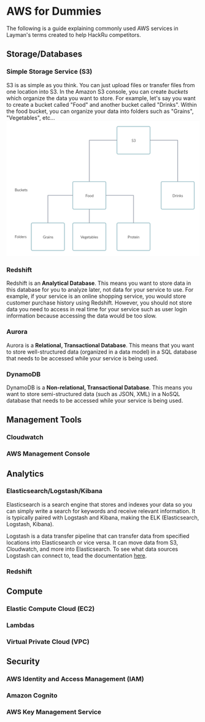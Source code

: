 # AWS for Dummies
The following is a guide explaining commonly used AWS services in Layman's terms created to help HackRu competitors. 

## Storage/Databases
### Simple Storage Service (S3)
S3 is as simple as you think. You can just upload files or transfer files from one location into S3. In the Amazon S3 console, you can create _buckets_ which organize the data you want to store. For example, let's say you want to create a bucket called "Food" and another bucket called "Drinks". Within the food bucket, you can organize your data into folders such as "Grains", "Vegetables", etc... 
![A diagram of how data is organized in S3](s3.png)

### Redshift
Redshift is an **Analytical Database**. This means you want to store data in this database for you to analyze later, not data for your service to use. For example, if your service is an online shopping service, you would store customer purchase history using Redshift. However, you should not store data you need to access in real time for your service such as user login information because accessing the data would be too slow.

### Aurora
Aurora is a **Relational, Transactional Database**. This means that you want to store well-structured data (organized in a data model) in a SQL database that needs to be accessed while your service is being used. 

### DynamoDB
DynamoDB is a **Non-relational, Transactional Database**. This means you want to store semi-structured data (such as JSON, XML) in a NoSQL database that needs to be accessed while your service is being used.

## Management Tools
### Cloudwatch

### AWS Management Console

## Analytics
### Elasticsearch/Logstash/Kibana
Elasticsearch is a search engine that stores and indexes your data so you can simply write a search for keywords and receive relevant information. It is typically paired with Logstash and Kibana, making the ELK (Elasticsearch, Logstash, Kibana).

Logstash is a data transfer pipeline that can transfer data from specified locations into Elasticsearch or vice versa. It can move data from S3, Cloudwatch, and more into Elasticsearch. To see what data sources Logstash can connect to, tead the documentation [here](https://www.elastic.co/guide/en/logstash/current/input-plugins.html). 

### Redshift

## Compute
### Elastic Compute Cloud (EC2)

### Lambdas

### Virtual Private Cloud (VPC)

## Security
### AWS Identity and Access Management (IAM)

### Amazon Cognito

### AWS Key Management Service
